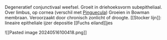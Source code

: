 Degeneratief conjunctivaal weefsel.
Groeit in driehoeksvorm subepitheliaal.
Over limbus, op cornea (verschil met [Pinguecula](onenote:#Pinguecula&section-id={4F090577-BFC6-8942-95FF-36C778C7BB49}&page-id={06ADCF4C-BBD5-3141-B47B-7519089D6770}&end&base-path=https://d.docs.live.net/a289db8f899e4693/Documenten/Kanski/Conjunctiva.one))
Groeien in Bowman membraan.
Veroorzaakt door chronisch zonlicht of droogte.
[[Stocker lijn]]: lineaire epitheliale ijzer depositie
[[Fuchs eiland]]jes 

![[Pasted image 20240516100418.png]]